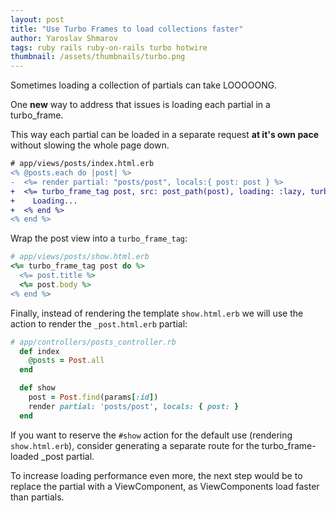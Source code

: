 ```yaml
---
layout: post
title: "Use Turbo Frames to load collections faster"
author: Yaroslav Shmarov
tags: ruby rails ruby-on-rails turbo hotwire
thumbnail: /assets/thumbnails/turbo.png
---
```


Sometimes loading a collection of partials can take LOOOOONG.

One **new** way to address that issues is loading each partial in a turbo_frame.

This way each partial can be loaded in a separate request **at it's own pace** without slowing the whole page down.

```diff
# app/views/posts/index.html.erb
<% @posts.each do |post| %>
-  <%= render partial: "posts/post", locals:{ post: post } %>
+  <%= turbo_frame_tag post, src: post_path(post), loading: :lazy, turbo_frame: "_top" do %>
+    Loading...
+  <% end %>
<% end %>
```

Wrap the post view into a `turbo_frame_tag`:

```ruby
# app/views/posts/show.html.erb
<%= turbo_frame_tag post do %>
  <%= post.title %>
  <%= post.body %>
<% end %>
```

Finally, instead of rendering the template `show.html.erb` we will use the action to render the `_post.html.erb` partial:

```ruby
# app/controllers/posts_controller.rb
  def index
    @posts = Post.all
  end

  def show
    post = Post.find(params[:id])
    render partial: 'posts/post', locals: { post: }
  end
```

If you want to reserve the `#show` action for the default use (rendering `show.html.erb`), consider generating a separate route for the turbo_frame-loaded _post partial.

To increase loading performance even more, the next step would be to replace the partial with a ViewComponent, as ViewComponents load faster than partials.
